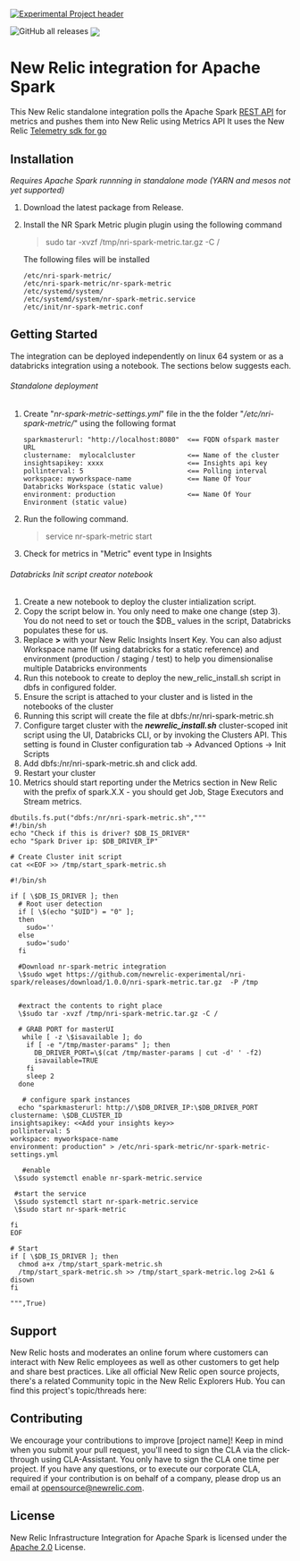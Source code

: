 [![Experimental Project header](https://github.com/newrelic/opensource-website/raw/master/src/images/categories/Experimental.png)](https://opensource.newrelic.com/oss-category/#experimental)

<img alt="GitHub all releases" src="https://img.shields.io/github/downloads/newrelic-experimental/nri-spark/total?style=plastic">
<a href="https://github.com/newrelic-experimental/nri-spark">
  <img align="center" src="https://github-readme-stats.vercel.app/api/pin/?username=hsinghkalsi&repo=newrelic-experimental/nri-spark" />
</a>

# New Relic integration for Apache Spark 

This New Relic  standalone integration polls the Apache Spark [REST API](https://spark.apache.org/docs/latest/monitoring.html#rest-api) for metrics and pushes them into New Relic  using Metrics API
It uses the New Relic [Telemetry sdk for go](https://github.com/newrelic/newrelic-telemetry-sdk-go)

## Installation

*Requires Apache Spark runnning in standalone mode (YARN and mesos not yet supported)*

1. Download the latest package from Release.
2. Install the NR Spark Metric plugin plugin using the following command 
    > sudo tar -xvzf /tmp/nri-spark-metric.tar.gz -C /

    The following files will be installed 
    ```
    /etc/nri-spark-metric/
    /etc/nri-spark-metric/nr-spark-metric
    /etc/systemd/system/
    /etc/systemd/system/nr-spark-metric.service
    /etc/init/nr-spark-metric.conf
    ```


## Getting Started

The integration can be deployed independently on linux 64 system or as a databricks integration using a notebook. The sections below suggests each.


###### Standalone deployment 

1. Create "*nr-spark-metric-settings.yml*" file in the the folder "*/etc/nri-spark-metric/*"  using the following format
    ```
    sparkmasterurl: "http://localhost:8080"  <== FQDN ofspark master URL
    clustername:  mylocalcluster             <== Name of the cluster
    insightsapikey: xxxx                     <== Insights api key
    pollinterval: 5                          <== Polling interval
    workspace: myworkspace-name              <== Name Of Your Databricks Workspace (static value)
    environment: production                  <== Name Of Your Environment (static value)
    ```
2. Run the following command.
    > service nr-spark-metric start

3. Check for metrics in "Metric" event type in Insights




###### Databricks Init script creator notebook



1. Create a new notebook to deploy the cluster intialization script. 
2. Copy the script below in. You only need to make one change (step 3). You do not need to set or touch the $DB_ values in the script, Databricks populates these for us. 
3. Replace **<Add your insights key>>** with your New Relic Insights Insert Key. You can also adjust Workspace name (If using databricks for a static reference) and environment (production / staging / test) to help you dimensionalise multiple Databricks environments
4. Run this notebook to create to deploy the new_relic_install.sh script in dbfs in configured folder.
5. Ensure the script is attached to your cluster and is listed in the notebooks of the cluster
6. Running this script will create the file at dbfs:/nr/nri-spark-metric.sh
7. Configure target cluster with the ***newrelic_install.sh*** cluster-scoped init script using the UI, Databricks CLI, or by invoking the Clusters API. This setting is found in Cluster configuration tab -> Advanced Options -> Init Scripts
8. Add dbfs:/nr/nri-spark-metric.sh and click add. 
9. Restart your cluster
10. Metrics should start reporting under the Metrics section in New Relic with the prefix of spark.X.X - you should get Job, Stage Executors and Stream metrics.

```
dbutils.fs.put("dbfs:/nr/nri-spark-metric.sh",""" 
#!/bin/sh
echo "Check if this is driver? $DB_IS_DRIVER"
echo "Spark Driver ip: $DB_DRIVER_IP"

# Create Cluster init script
cat <<EOF >> /tmp/start_spark-metric.sh

#!/bin/sh

if [ \$DB_IS_DRIVER ]; then
  # Root user detection
  if [ \$(echo "$UID") = "0" ];                                      
  then                                                                     
    sudo=''                                                                
  else
    sudo='sudo'                                                        
  fi

  #Download nr-spark-metric integration
  \$sudo wget https://github.com/newrelic-experimental/nri-spark/releases/download/1.0.0/nri-spark-metric.tar.gz  -P /tmp


  #extract the contents to right place
  \$sudo tar -xvzf /tmp/nri-spark-metric.tar.gz -C /

  # GRAB PORT for masterUI
   while [ -z \$isavailable ]; do
    if [ -e "/tmp/master-params" ]; then
      DB_DRIVER_PORT=\$(cat /tmp/master-params | cut -d' ' -f2)
      isavailable=TRUE
    fi
    sleep 2
  done
  
   # configure spark instances
  echo "sparkmasterurl: http://\$DB_DRIVER_IP:\$DB_DRIVER_PORT
clustername: \$DB_CLUSTER_ID
insightsapikey: <<Add your insights key>>
pollinterval: 5 
workspace: myworkspace-name
environment: production" > /etc/nri-spark-metric/nr-spark-metric-settings.yml

   #enable 
 \$sudo systemctl enable nr-spark-metric.service
 
 #start the service 
 \$sudo systemctl start nr-spark-metric.service
 \$sudo start nr-spark-metric

fi
EOF

# Start 
if [ \$DB_IS_DRIVER ]; then
  chmod a+x /tmp/start_spark-metric.sh
  /tmp/start_spark-metric.sh >> /tmp/start_spark-metric.log 2>&1 & disown
fi

""",True)
```

## Support

New Relic hosts and moderates an online forum where customers can interact with New Relic employees as well as other customers to get help and share best practices. Like all official New Relic open source projects, there's a related Community topic in the New Relic Explorers Hub. You can find this project's topic/threads here:


## Contributing
We encourage your contributions to improve [project name]! Keep in mind when you submit your pull request, you'll need to sign the CLA via the click-through using CLA-Assistant. You only have to sign the CLA one time per project.
If you have any questions, or to execute our corporate CLA, required if your contribution is on behalf of a company,  please drop us an email at opensource@newrelic.com.

## License
New Relic Infrastructure Integration for Apache Spark is licensed under the [Apache 2.0](http://apache.org/licenses/LICENSE-2.0.txt) License.

